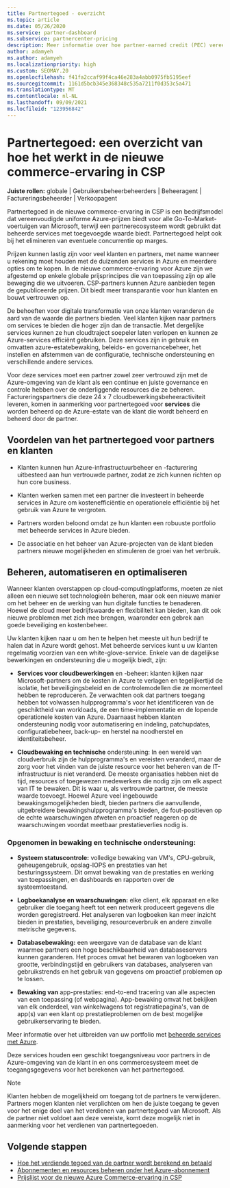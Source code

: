 ```yaml
---
title: Partnertegoed - overzicht
ms.topic: article
ms.date: 05/26/2020
ms.service: partner-dashboard
ms.subservice: partnercenter-pricing
description: Meer informatie over hoe partner-earned credit (PEC) vereenvoudigde uniforme Azure-prijzen en beheerde services met toegevoegde waarde biedt, terwijl de concurrentie op marges wordt voorkomen.
author: adamyeh
ms.author: adamyeh
ms.localizationpriority: high
ms.custom: SEOMAY.20
ms.openlocfilehash: f41fa2ccaf99f4ca46e283a4abb0975fb5195eef
ms.sourcegitcommit: 1161d5bcb345e368348c535a7211f0d353c5a471
ms.translationtype: MT
ms.contentlocale: nl-NL
ms.lasthandoff: 09/09/2021
ms.locfileid: "123956842"
---
```

# <a name="partner-earned-credit---an-overview-of-how-it-works-in-the-new-commerce-experience-in-csp"></a>Partnertegoed: een overzicht van hoe het werkt in de nieuwe commerce-ervaring in CSP

**Juiste rollen:** globale | Gebruikersbeheerbeheerders | Beheeragent | Factureringsbeheerder | Verkoopagent

Partnertegoed in de nieuwe commerce-ervaring in CSP is een bedrijfsmodel dat vereenvoudigde uniforme Azure-prijzen biedt voor alle Go-To-Market-voertuigen van Microsoft, terwijl een partnerecosysteem wordt gebruikt dat beheerde services met toegevoegde waarde biedt. Partnertegoed helpt ook bij het elimineren van eventuele concurrentie op marges.

Prijzen kunnen lastig zijn voor veel klanten en partners, met name wanneer u rekening moet houden met de duizenden services in Azure en meerdere opties om te kopen. In de nieuwe commerce-ervaring voor Azure zijn we afgestemd op enkele globale prijsprincipes die van toepassing zijn op alle beweging die we uitvoeren. CSP-partners kunnen Azure aanbieden tegen de gepubliceerde prijzen. Dit biedt meer transparantie voor hun klanten en bouwt vertrouwen op.

De behoeften voor digitale transformatie van onze klanten veranderen de aard van de waarde die partners bieden. Veel klanten kijken naar partners om services te bieden die hoger zijn dan de transactie. Met dergelijke services kunnen ze hun cloudtraject soepeler laten verlopen en kunnen ze Azure-services efficiënt gebruiken. Deze services zijn in gebruik en omvatten azure-estatebewaking, beleids- en governancebeheer, het instellen en afstemmen van de configuratie, technische ondersteuning en verschillende andere services. 

Voor deze services moet een partner zowel zeer vertrouwd zijn met de Azure-omgeving van de klant als een continue en juiste governance en controle hebben over de onderliggende resources die ze beheren. Factureringspartners die deze 24 x 7 cloudbewerkingsbeheeractiviteit leveren, komen in aanmerking voor partnertegoed voor **services** die worden beheerd op de Azure-estate van de klant die wordt beheerd en beheerd door de partner.


## <a name="benefits-of-the-partner-earned-credit-for-partners-and-customers"></a>Voordelen van het partnertegoed voor partners en klanten

- Klanten kunnen hun Azure-infrastructuurbeheer en -facturering uitbesteed aan hun vertrouwde partner, zodat ze zich kunnen richten op hun core business.

- Klanten werken samen met een partner die investeert in beheerde services in Azure om kostenefficiëntie en operationele efficiëntie bij het gebruik van Azure te vergroten.

- Partners worden beloond omdat ze hun klanten een robuuste portfolio met beheerde services in Azure bieden.  

- De associatie en het beheer van Azure-projecten van de klant bieden partners nieuwe mogelijkheden en stimuleren de groei van het verbruik. 

## <a name="manage-automate-and-optimize"></a>Beheren, automatiseren en optimaliseren

Wanneer klanten overstappen op cloud-computingplatforms, moeten ze niet alleen een nieuwe set technologieën beheren, maar ook een nieuwe manier om het beheer en de werking van hun digitale functies te benaderen. Hoewel de cloud meer bedrijfswaarde en flexibiliteit kan bieden, kan dit ook nieuwe problemen met zich mee brengen, waaronder een gebrek aan goede beveiliging en kostenbeheer. 

Uw klanten kijken naar u om hen te helpen het meeste uit hun bedrijf te halen dat in Azure wordt gehost. Met beheerde services kunt u uw klanten regelmatig voorzien van een white-glove-service. Enkele van de dagelijkse bewerkingen en ondersteuning die u mogelijk biedt, zijn:

- **Services voor cloudbewerkingen** en -beheer: klanten kijken naar Microsoft-partners om de kosten in Azure te verlagen en tegelijkertijd de isolatie, het beveiligingsbeleid en de controlemodellen die ze momenteel hebben te reproduceren. Ze verwachten ook dat partners toegang hebben tot volwassen hulpprogramma's voor het identificeren van de geschiktheid van workloads, de een time-implementatie en de lopende operationele kosten van Azure. Daarnaast hebben klanten ondersteuning nodig voor automatisering en indeling, patchupdates, configuratiebeheer, back-up- en herstel na noodherstel en identiteitsbeheer. 

- **Cloudbewaking en technische** ondersteuning: In een wereld van cloudverbruik zijn de hulpprogramma's en vereisten veranderd, maar de zorg voor het vinden van de juiste resource voor het beheren van de IT-infrastructuur is niet veranderd. De meeste organisaties hebben niet de tijd, resources of toegewezen medewerkers die nodig zijn om elk aspect van IT te bewaken. Dit is waar u, als vertrouwde partner, de meeste waarde toevoegt. Hoewel Azure veel ingebouwde bewakingsmogelijkheden biedt, bieden partners die aanvullende, uitgebreidere bewakingshulpprogramma's bieden, de fout-positieven op de echte waarschuwingen afweten en proactief reageren op de waarschuwingen voordat meetbaar prestatieverlies nodig is. 


### <a name="included-in-monitoring-and-technical-support"></a>Opgenomen in bewaking en technische ondersteuning:

- **Systeem statuscontrole:** volledige bewaking van VM's, CPU-gebruik, geheugengebruik, opslag-IOPS en prestaties van het besturingssysteem. Dit omvat bewaking van de prestaties en werking van toepassingen, en dashboards en rapporten over de systeemtoestand.

- **Logboekanalyse en waarschuwingen:** elke client, elk apparaat en elke gebruiker die toegang heeft tot een netwerk produceert gegevens die worden geregistreerd. Het analyseren van logboeken kan meer inzicht bieden in prestaties, beveiliging, resourceverbruik en andere zinvolle metrische gegevens.

- **Databasebewaking:** een weergave van de database van de klant waarmee partners een hoge beschikbaarheid van databaseservers kunnen garanderen. Het proces omvat het bewaren van logboeken van grootte, verbindingstijd en gebruikers van databases, analyseren van gebruikstrends en het gebruik van gegevens om proactief problemen op te lossen.

- **Bewaking van** app-prestaties: end-to-end tracering van alle aspecten van een toepassing (of webpagina). App-bewaking omvat het bekijken van elk onderdeel, van winkelwagens tot registratiepagina's, van de app(s) van een klant op prestatieproblemen om de best mogelijke gebruikerservaring te bieden.

Meer informatie over het uitbreiden van uw portfolio met [beheerde services met Azure](https://partner.microsoft.com/campaigns/cloud-playbooks-thank-you).

Deze services houden een geschikt toegangsniveau voor partners in de Azure-omgeving van de klant in en ons commercesysteem meet de toegangsgegevens voor het berekenen van het partnertegoed.  

>[!Note]
>Klanten hebben de mogelijkheid om toegang tot de partners te verwijderen. Partners mogen klanten niet verplichten om hen de juiste toegang te geven voor het enige doel van het verdienen van partnertegoed van Microsoft. Als de partner niet voldoet aan deze vereiste, komt deze mogelijk niet in aanmerking voor het verdienen van partnertegoeden.

## <a name="next-steps"></a>Volgende stappen

- [Hoe het verdiende tegoed van de partner wordt berekend en betaald](partner-earned-credit-explanation.md)
- [Abonnementen en resources beheren onder het Azure-abonnement](azure-plan-manage.md)
- [Prijslijst voor de nieuwe Azure Commerce-ervaring in CSP](azure-plan-price-list.md)